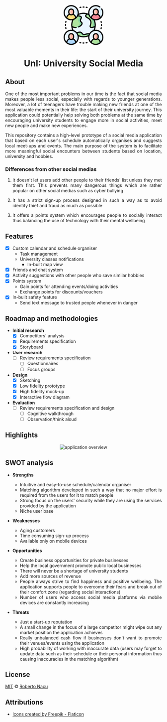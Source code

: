 <div align="center">
  <img src="utils/logo.png" alt="logo" width="128"/>
  <h1>UnI: University Social Media</h1>

</div>

<div align="justify">

## About

One of the most important problems in our time is the fact that social media makes people less social, especially with regards to younger generations. Moreover, a lot of teenagers have trouble making new friends at one of the most valuable moments in their life: the start of their university journey. This application could potentially help solving both problems at the same time by encouraging university students to engage more in social activities, meet new people and make new experiences.

This repository contains a high-level prototype of a social media application that based on each user's schedule automatically organises and suggests local meet-ups and events. The main purpose of the system is to facilitate more meaningful social encounters between students based on location, university and hobbies.

### Differences from other social medias

1. It doesn't let users add other people to their friends' list unless they met them first. This prevents many dangerous things which are rather popular on other social medias such as cyber bullying

2. It has a strict sign-up process designed in such a way as to avoid identity thief and fraud as much as possible

3. It offers a points system which encourages people to socially interact thus balancing the use of technology with their mental wellbeing

## Features

- [x] Custom calendar and schedule organiser
  - Task management
  - University classes notifications
    - In-built map view
- [x] Friends and chat system
- [x] Activity suggestions with other people who save similar hobbies
- [x] Points system
  - Gain points for attending events/doing activities
  - Exchange points for discounts/vouchers
- [x] In-built safety feature
  - Send text message to trusted people whenever in danger

## Roadmap and methodologies

- **Initial research**
  - [x] Competitors' analysis
  - [x] Requirements specification
  - [x] Storyboard
- **User research**
  - [ ] Review requirements specification
    - [ ] Questionnaires
    - [ ] Focus groups
- **Design**
  - [x] Sketching
  - [x] Low fidelity prototype
  - [x] High fidelity mock-up
  - [x] Interactive flow diagram
- **Evaluation**
  - [ ] Review requirements specification and design
    - [ ] Cognitive walkthrough
    - [ ] Observation/think aloud

## Highlights

<div align="center">
  <img src="utils/intro.gif" alt="application overview"/>
</div>

## SWOT analysis

- **Strengths**

  - Intuitive and easy-to-use schedule/calendar organiser
  - Matching algorithm developed in such a way that no major effort is required from the users for it to match people
  - Strong focus on the users' security while they are using the services provided by the application
  - Niche user base

- **Weaknesses**

  - Aging customers
  - Time consuming sign-up process
  - Available only on mobile devices

- **Opportunities**

  - Create business opportunities for private businesses
  - Help the local government promote public local businesses
  - There will never be a shortage of university students
  - Add more sources of revenue
  - People always strive to find happiness and positive wellbeing. The application supports people to overcome their fears and break out of their comfort zone (regarding social interactions)
  - Number of users who access social media platforms via mobile devices are constantly increasing

- **Threats**

  - Just a start-up reputation
  - A small change in the focus of a large competitor might wipe out any market position the application achieves
  - Really unbalanced cash flow if businesses don't want to promote their venues/events using the application
  - High probability of working with inaccurate data (users may forget to update data such as their schedule or their personal information thus causing inaccuracies in the matching algorithm)

## License

[MIT](https://github.com/1391819/social_media_design/blob/main/License.txt) © [Roberto Nacu](https://github.com/1391819)

## Attributions

- <a href="https://www.flaticon.com/free-icons/conference" title="conference icons">Icons created by Freepik - Flaticon</a>

</div>
